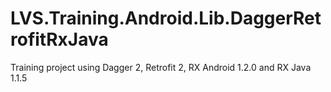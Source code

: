 # LVS.Training.Android.Lib.DaggerRetrofitRxJava
Training project using Dagger 2, Retrofit 2, RX Android 1.2.0 and RX Java 1.1.5
